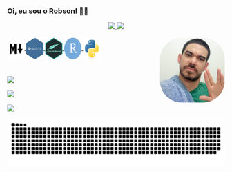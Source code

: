 ### Oi, eu sou o Robson! 🖖🏼

<!--
- 🔭 I’m currently working on ...
- 🌱 I’m currently learning ...
- 👯 I’m looking to collaborate on ...
- 🤔 I’m looking for help with ...
- 💬 Ask me about ...
- 📫 How to reach me: ...
- 😄 Pronouns: ...
- ⚡ Fun fact: ...
-->

<!-- GITHUB STATS -->
<!-- https://github.com/anuraghazra/github-readme-stats -->
<div align="center">
  <a href="https://">
  <img height="180em" src="https://github-readme-stats.vercel.app/api?username=robsonfvilela&show_icons=true&theme=cobalt&include_all_commits=true&count_private=true"/>
  <img height="180em" src="https://github-readme-stats.vercel.app/api/top-langs/?username=robsonfvilela&layout=compact&langs_count=7&theme=cobalt"/>
</div>
  
  <div style="display: inline_block"><br>
 <!--
  <img align="center" alt="Rafa-Js" height="30" width="40" src="https://raw.githubusercontent.com/devicons/devicon/master/icons/javascript/javascript-plain.svg">
  <img align="center" alt="Rafa-Ts" height="30" width="40" src="https://raw.githubusercontent.com/devicons/devicon/master/icons/typescript/typescript-plain.svg">
  <img align="center" alt="Rafa-React" height="30" width="40" src="https://raw.githubusercontent.com/devicons/devicon/master/icons/react/react-original.svg">
  <img align="center" alt="Rafa-HTML" height="30" width="40" src="https://raw.githubusercontent.com/devicons/devicon/master/icons/html5/html5-original.svg">
  <img align="center" alt="Rafa-CSS" height="30" width="40" src="https://raw.githubusercontent.com/devicons/devicon/master/icons/css3/css3-original.svg">
    -->
    <img align="center" alt="Markdown" height="45" width="40" src="https://raw.githubusercontent.com/robsonfvilela/profrobson/e8b3fba9d1f969af46b3852d84f6a201330d64e9/logos/Markdown-mark-solid.svg">
    <img align="center" alt="Quarto" height="50" width="40" src="https://raw.githubusercontent.com/robsonfvilela/profrobson/main/logos/qmarkdown.png">
    <img align="center" alt="RMarkdown" height="50" width="40" src="https://raw.githubusercontent.com/robsonfvilela/profrobson/main/logos/rmarkdown.png">
    <img align="center" alt="RStudion" height="50" width="40" src="https://raw.githubusercontent.com/robsonfvilela/profrobson/e8b3fba9d1f969af46b3852d84f6a201330d64e9/logos/rstudio-original.svg">
    <img align="center" alt="Python" height="50" width="40" src="https://raw.githubusercontent.com/robsonfvilela/profrobson/e8b3fba9d1f969af46b3852d84f6a201330d64e9/logos/python-original.svg">
<!--
  <img align="center" alt="Rafa-Csharp" height="30" width="40" src="https://raw.githubusercontent.com/devicons/devicon/master/icons/csharp/csharp-original.svg">
-->
  <img align="right" alt="Rafa-pic" height="150" style="border-radius:50px;" src="https://raw.githubusercontent.com/robsonfvilela/profrobson/main/avatar.png">
</div>
  
  <!--
<img align="right" alt="Rafa-pic" height="150" style="border-radius:50px;" src="https://pbs.twimg.com/profile_images/1565353177503141889/lq_5KWs7_400x400.jpg">
</div>
-->
  
  
  
#
  
<!-- https://dev.to/envoy_/150-badges-for-github-pnk -->
<div>
  
  <a href="https://instagram.com/robsonfvilela" target="_blank"><img src="[https://img.shields.io/badge/-Instagram-%23E4405F?style=for-the-badge&logo=instagram&logoColor=white](https://img.shields.io/badge/RStudio-75AADB?style=for-the-badge&logo=RStudio&logoColor=white)" target="_blank"></a>
  
  <a href="https://instagram.com/robsonfvilela" target="_blank"><img src="https://img.shields.io/badge/RStudio-75AADB?style=for-the-badge&logo=RStudio&logoColor=white" target="_blank"></a>
  
  <a href="https://instagram.com/robsonfvilela" target="_blank"><img src="https://img.shields.io/badge/-Instagram-%23E4405F?style=for-the-badge&logo=instagram&logoColor=white" target="_blank"></a>
  
  <!--
  <a href="https://www.linkedin.com/in/robson-ferreira-vilela-21682151/" target="_blank"><img src="https://img.shields.io/badge/-LinkedIn-%230077B5?style=for-the-badge&logo=linkedin&logoColor=white" target="_blank"></a> 
 -->
 
  ![Snake animation](https://raw.githubusercontent.com/robsonfvilela/profrobson/808c57a656b4d686aea24cd061d84201e0b2afde/logos/github-contribution-grid-snake.svg)
 
</div>
